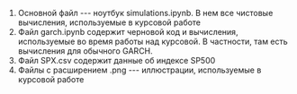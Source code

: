 1. Основной файл ---  ноутбук simulations.ipynb. В нем все чистовые вычисления, используемые в курсовой работе
2. Файл garch.ipynb содержит черновой код и вычисления, используемые во время работы над курсовой. В частности, там есть вычисления для обычного GARCH.
3. Файл SPX.csv содержит данные об индексе SP500
4. Файлы с расширением .png --- иллюстрации, используемые в курсовой работе
